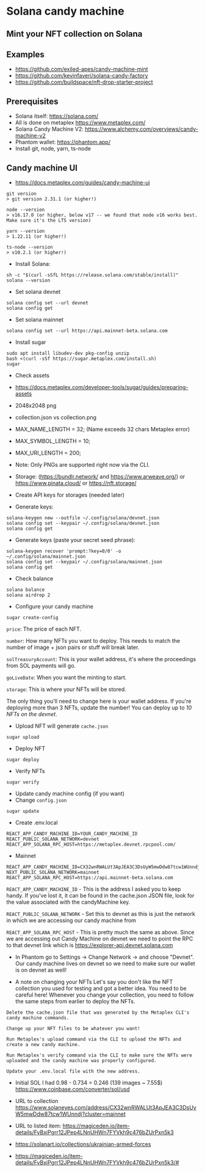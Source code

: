 # Solana candy machine

## Mint your NFT collection on Solana

## Examples
- https://github.com/exiled-apes/candy-machine-mint
- https://github.com/kevinfaveri/solana-candy-factory
- https://github.com/buildspace/nft-drop-starter-project


## Prerequisites

- Solana itself: https://solana.com/
- All is done on metaplex https://www.metaplex.com/
- Solana Candy Machine V2: https://www.alchemy.com/overviews/candy-machine-v2
- Phantom wallet: https://phantom.app/
- Install git, node, yarn, ts-node

## Candy machine UI
- https://docs.metaplex.com/guides/candy-machine-ui


```
git version
> git version 2.31.1 (or higher!)

node --version
> v16.17.0 (or higher, below v17 -- we found that node v16 works best. Make sure it's the LTS version)

yarn --version
> 1.22.11 (or higher!)

ts-node --version
> v10.2.1 (or higher!)
```

- Install Solana:
```
sh -c "$(curl -sSfL https://release.solana.com/stable/install)"
solana --version
```

- Set solana devnet
```
solana config set --url devnet
solana config get
```

- Set solana mainnet
```
solana config set --url https://api.mainnet-beta.solana.com
```

- Install sugar
```
sudo apt install libudev-dev pkg-config unzip
bash <(curl -sSf https://sugar.metaplex.com/install.sh)
sugar
```

- Check assets
- https://docs.metaplex.com/developer-tools/sugar/guides/preparing-assets
- 2048x2048 png
- collection.json vs collection.png
- MAX_NAME_LENGTH = 32; (Name exceeds 32 chars Metaplex error)
- MAX_SYMBOL_LENGTH = 10;
- MAX_URI_LENGTH = 200;
- Note: Only PNGs are supported right now via the CLI.
- Storage: (https://bundlr.network/ and https://www.arweave.org/) or https://www.pinata.cloud/ or https://nft.storage/

- Create API keys for storages (needed later)

- Generate keys:
```
solana-keygen new --outfile ~/.config/solana/devnet.json
solana config set --keypair ~/.config/solana/devnet.json
solana config get
```

- Generate keys (paste your secret seed phrase):
```
solana-keygen recover 'prompt:?key=0/0' -o  ~/.config/solana/mainnet.json
solana config set --keypair ~/.config/solana/mainnet.json
solana config get
```

- Check balance
```
solana balance
solana airdrop 2
```

- Configure your candy machine
```
sugar create-config
```

`price`: The price of each NFT.

`number`: How many NFTs you want to deploy. This needs to match the number of image + json pairs or stuff will break later.

`solTreasuryAccount`: This is your wallet address, it's where the proceedings from SOL payments will go.

`goLiveDate`: When you want the minting to start.

`storage`: This is where your NFTs will be stored.

The only thing you'll need to change here is your wallet address. If you're deploying more than 3 NFTs, update the number! You can deploy up to *10 NFTs on the devnet*.


- Upload NFT will generate `cache.json`
```
sugar upload
```

- Deploy NFT
```
sugar deploy
```

- Verify NFTs

```
sugar verify
```

- Update candy machine config (if you want)
- Change `config.json`
```
sugar update
```

- Create .env.local

```
REACT_APP_CANDY_MACHINE_ID=YOUR_CANDY_MACHINE_ID
REACT_PUBLIC_SOLANA_NETWORK=devnet
REACT_APP_SOLANA_RPC_HOST=https://metaplex.devnet.rpcpool.com/
```

- Mainnet
```
REACT_APP_CANDY_MACHINE_ID=CX32wnRWALUt3ApJEA3C3DsUyW5mwDdw87tcw1WUnndj
NEXT_PUBLIC_SOLANA_NETWORK=mainnet
REACT_APP_SOLANA_RPC_HOST=https://api.mainnet-beta.solana.com
```

`REACT_APP_CANDY_MACHINE_ID` - This is the address I asked you to keep handy. If you've lost it, it can be found in the cache.json JSON file, look for the value associated with the candyMachine key.

`REACT_PUBLIC_SOLANA_NETWORK` - Set this to devnet as this is just the network in which we are accessing our candy machine from

`REACT_APP_SOLANA_RPC_HOST` - This is pretty much the same as above. Since we are accessing out Candy Machine on devnet we need to point the RPC to that devnet link which is https://explorer-api.devnet.solana.com

- In Phantom go to Settings → Change Network → and choose "Devnet". Our candy machine lives on devnet so we need to make sure our wallet is on devnet as well!

- A note on changing your NFTs
Let's say you don't like the NFT collection you used for testing and got a better idea. You need to be careful here! Whenever you change your collection, you need to follow the same steps from earlier to deploy the NFTs.

```
Delete the cache.json file that was generated by the Metaplex CLI's candy machine commands.

Change up your NFT files to be whatever you want!

Run Metaplex's upload command via the CLI to upload the NFTs and create a new candy machine.

Run Metaplex's verify command via the CLI to make sure the NFTs were uploaded and the candy machine was properly configured.

Update your .env.local file with the new address.
```

- Initial SOL I had
0.98 - 0.734 = 0.246 (139 images ~ 7.55$)
https://www.coinbase.com/converter/sol/usd

- URL to collection
https://www.solaneyes.com/address/CX32wnRWALUt3ApJEA3C3DsUyW5mwDdw87tcw1WUnndj?cluster=mainnet

- URL to listed item:
https://magiceden.io/item-details/FvBxiPgrr12JPep4LNnUHWn7FYVkh9c476bZUrPxn5k3

- https://solanart.io/collections/ukrainian-armed-forces
- https://magiceden.io/item-details/FvBxiPgrr12JPep4LNnUHWn7FYVkh9c476bZUrPxn5k3/#
